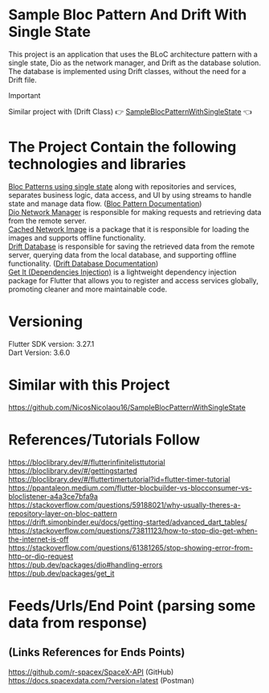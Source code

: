 # Sample Bloc Pattern And Drift With Single State

This project is an application that uses the BLoC architecture pattern with a single state, Dio as
the network manager, and Drift as the database solution. The database is implemented using Drift
classes, without the need for a Drift file.

> [!IMPORTANT]  
> Similar project with (Drift Class) :point_right: [SampleBlocPatternWithSingleState](https://github.com/NicosNicolaou16/SampleBlocPatternWithSingleState) :point_left: <br />

# The Project Contain the following technologies and libraries

[Bloc Patterns using single state](https://pub.dev/packages/flutter_bloc) along with repositories
and services, separates business logic, data access, and UI by using streams to handle state and
manage data flow. ([Bloc Pattern Documentation](https://bloclibrary.dev/getting-started/)) <br />
[Dio Network Manager](https://pub.dev/packages/dio) is responsible for making requests and
retrieving data from the remote server. <br />
[Cached Network Image](https://pub.dev/packages/cached_network_image) is a package that it is
responsible for loading the images and supports offline functionality.  <br />
[Drift Database](https://drift.simonbinder.eu/docs/getting-started/) is responsible for saving the
retrieved data from the remote server, querying data from the local database, and supporting offline
functionality. ([Drift Database Documentation](https://pub.dev/packages/drift)) <br />
[Get It (Dependencies Injection)](https://pub.dev/packages/get_it) is a lightweight dependency
injection package for Flutter that allows you to register and access services globally, promoting
cleaner and more maintainable code.  <br />

# Versioning

Flutter SDK version: 3.27.1 <br />
Dart Version: 3.6.0 <br />

# Similar with this Project

https://github.com/NicosNicolaou16/SampleBlocPatternWithSingleState <br />

# References/Tutorials Follow

https://bloclibrary.dev/#/flutterinfinitelisttutorial <br />
https://bloclibrary.dev/#/gettingstarted <br />
https://bloclibrary.dev/#/fluttertimertutorial?id=flutter-timer-tutorial <br />
https://ppantaleon.medium.com/flutter-blocbuilder-vs-blocconsumer-vs-bloclistener-a4a3ce7bfa9a <br />
https://stackoverflow.com/questions/59188021/why-usually-theres-a-repository-layer-on-bloc-pattern <br />
https://drift.simonbinder.eu/docs/getting-started/advanced_dart_tables/ <br />
https://stackoverflow.com/questions/73811123/how-to-stop-dio-get-when-the-internet-is-off <br />
https://stackoverflow.com/questions/61381265/stop-showing-error-from-http-or-dio-request <br />
https://pub.dev/packages/dio#handling-errors <br />
https://pub.dev/packages/get_it <br />

# Feeds/Urls/End Point (parsing some data from response)

## (Links References for Ends Points)

https://github.com/r-spacex/SpaceX-API (GitHub) <br />
https://docs.spacexdata.com/?version=latest (Postman) <br />
